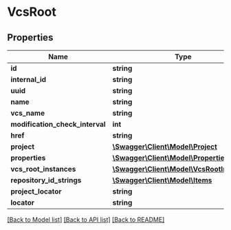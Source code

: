 # VcsRoot

## Properties
Name | Type | Description | Notes
------------ | ------------- | ------------- | -------------
**id** | **string** |  | [optional] 
**internal_id** | **string** |  | [optional] 
**uuid** | **string** |  | [optional] 
**name** | **string** |  | [optional] 
**vcs_name** | **string** |  | [optional] 
**modification_check_interval** | **int** |  | [optional] 
**href** | **string** |  | [optional] 
**project** | [**\Swagger\Client\Model\Project**](Project.md) |  | [optional] 
**properties** | [**\Swagger\Client\Model\Properties**](Properties.md) |  | [optional] 
**vcs_root_instances** | [**\Swagger\Client\Model\VcsRootInstances**](VcsRootInstances.md) |  | [optional] 
**repository_id_strings** | [**\Swagger\Client\Model\Items**](Items.md) |  | [optional] 
**project_locator** | **string** |  | [optional] 
**locator** | **string** |  | [optional] 

[[Back to Model list]](../README.md#documentation-for-models) [[Back to API list]](../README.md#documentation-for-api-endpoints) [[Back to README]](../README.md)


